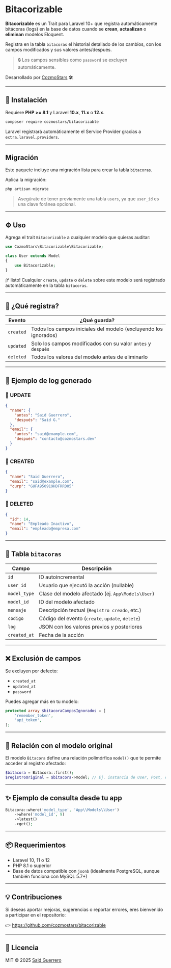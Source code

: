 # Bitacorizable

**Bitacorizable** es un Trait para Laravel 10+ que registra automáticamente bitácoras (logs) en la base de datos cuando se **crean**, **actualizan** o **eliminan** modelos Eloquent.

Registra en la tabla `bitacoras` el historial detallado de los cambios, con los campos modificados y sus valores antes/después.

> 🔒 Los campos sensibles como `password` se excluyen automáticamente.

Desarrollado por [CozmoStars](https://github.com/cozmostars) 🛠

---

## 🚀 Instalación

Requiere **PHP >= 8.1** y Laravel **10.x**, **11.x** o **12.x**.

```bash
composer require cozmostars/bitacorizable
```

Laravel registrará automáticamente el Service Provider gracias a `extra.laravel.providers`.

---

## Migración

Este paquete incluye una migración lista para crear la tabla `bitacoras`.

Aplica la migración:

```bash
php artisan migrate
```

> Asegúrate de tener previamente una tabla `users`, ya que `user_id` es una clave foránea opcional.

---

## ⚙️ Uso

Agrega el trait `Bitacorizable` a cualquier modelo que quieras auditar:

```php
use CozmoStars\Bitacorizable\Bitacorizable;

class User extends Model
{
    use Bitacorizable;
}
```

¡Y listo! Cualquier `create`, `update` o `delete` sobre este modelo será registrado automáticamente en la tabla `bitacoras`.

---

## 🧠 ¿Qué registra?

| Evento     | ¿Qué guarda?                                                                 |
|------------|------------------------------------------------------------------------------|
| `created`  | Todos los campos iniciales del modelo (excluyendo los ignorados)            |
| `updated`  | Solo los campos modificados con su valor `antes` y `después`                |
| `deleted`  | Todos los valores del modelo antes de eliminarlo                            |

---

## 📄 Ejemplo de log generado

### 🔹 UPDATE

```json
{
  "name": {
    "antes": "Said Guerrero",
    "después": "Said G."
  },
  "email": {
    "antes": "said@example.com",
    "después": "contacto@cozmostars.dev"
  }
}
```

### 🔹 CREATED

```json
{
  "name": "Said Guerrero",
  "email": "said@example.com",
  "curp": "GUFA950919HDFRRD05"
}
```

### 🔹 DELETED

```json
{
  "id": 14,
  "name": "Empleado Inactivo",
  "email": "empleado@empresa.com"
}
```

---

## 🧩 Tabla `bitacoras`

| Campo        | Descripción                                         |
|--------------|-----------------------------------------------------|
| `id`         | ID autoincremental                                  |
| `user_id`    | Usuario que ejecutó la acción (nullable)            |
| `model_type` | Clase del modelo afectado (ej. `App\Models\User`) |
| `model_id`   | ID del modelo afectado                              |
| `mensaje`    | Descripción textual (`Registro creado`, etc.)       |
| `codigo`     | Código del evento (`create`, `update`, `delete`)    |
| `log`        | JSON con los valores previos y posteriores          |
| `created_at` | Fecha de la acción                                  |

---

## ❌ Exclusión de campos

Se excluyen por defecto:

- `created_at`
- `updated_at`
- `password`

Puedes agregar más en tu modelo:

```php
protected array $bitacoraCamposIgnorados = [
    'remember_token',
    'api_token',
];
```

---

## 🧬 Relación con el modelo original

El modelo `Bitacora` define una relación polimórfica `model()` que te permite acceder al registro afectado:

```php
$bitacora = Bitacora::first();
$registroOriginal = $bitacora->model; // Ej. instancia de User, Post, etc.
```

---

## ✨ Ejemplo de consulta desde tu app

```php
Bitacora::where('model_type', 'App\\Models\\User')
    ->where('model_id', 9)
    ->latest()
    ->get();
```

---

## 📦 Requerimientos

- Laravel 10, 11 o 12
- PHP 8.1 o superior
- Base de datos compatible con `jsonb` (idealmente PostgreSQL, aunque también funciona con MySQL 5.7+)

---

## 💡 Contribuciones

Si deseas aportar mejoras, sugerencias o reportar errores, eres bienvenido a participar en el repositorio:

👉 https://github.com/cozmostars/bitacorizable

---

## 📄 Licencia

MIT © 2025 [Said Guerrero](https://github.com/cozmostars)
